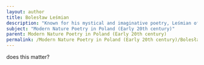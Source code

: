 ```yaml
---
layout: author
title: Bolesław Leśmian
description: "Known for his mystical and imaginative poetry, Leśmian often depicted nature as a living force, imbuing it with emotion and portraying the interconnectedness of nature and human life."
subject: "Modern Nature Poetry in Poland (Early 20th century)"
parent: Modern Nature Poetry in Poland (Early 20th century)
permalink: /Modern Nature Poetry in Poland (Early 20th century)/Bolesław Leśmian/
---
```


does this matter?

